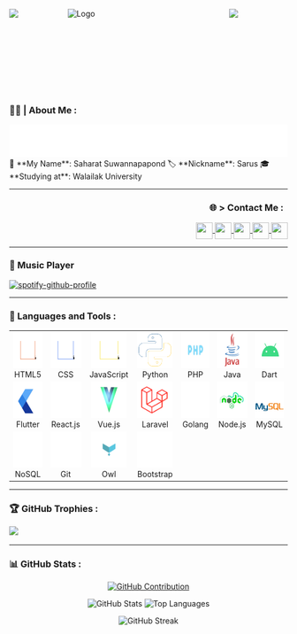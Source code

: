 ![Logo](supun-new.png)
<img align="left" src="https://user-images.githubusercontent.com/65187002/144930161-2f783401-8d27-4fdf-a2f7-cc0ba32f1f1f.gif" width="21%">
<img align="right" src="https://user-images.githubusercontent.com/65187002/144930161-2f783401-8d27-4fdf-a2f7-cc0ba32f1f1f.gif" width="21%">

<br>
<br>
<br>
<br>
<br>
<br>
<br>

### 🧑‍💼 | About Me :

<img src="svg/about_me.svg">

<div align="left">
    👤 **My Name**: Saharat Suwannapapond  
    🏷️ **Nickname**: Sarus  
    🎓 **Studying at**: Walailak University  
</div>

<hr>

<h3 align="right"> 🌐 > Contact Me : &nbsp;</h3>
<div align="right"> 
    <a href="https://facebook.com/saharat.suwannapapond.7" target="blank">
        <img align="center" src="https://upload.wikimedia.org/wikipedia/commons/6/6c/Facebook_Logo_2023.png" height="30" width="30" />
    </a>
    <a href="https://instagram.com/sr_sarus" target="blank">
        <img align="center" src="https://upload.wikimedia.org/wikipedia/commons/thumb/a/a5/Instagram_icon.png/2048px-Instagram_icon.png"  height="30" width="30" />
    </a>
    <a href="https://x.com/suwannapapond" target="blank">
        <img align="center" src="https://freepnglogo.com/images/all_img/1691832581twitter-x-icon-png.png"  height="30" width="30" />
    </a>
    <a href="https://linkedin.com/in/saharat-sarus/" target="blank">
        <img align="center" src="https://cdn1.iconfinder.com/data/icons/logotypes/32/circle-linkedin-512.png" height="30" width="30" />
    </a>
    <a href="https://discord.gg/sss" target="blank">
        <img align="center" src="https://static-00.iconduck.com/assets.00/discord-icon-2048x2048-o5mluhz2.png" height="30" width="30" />
    </a>
</div>

<hr>

### 🎵 Music Player

[![spotify-github-profile](https://spotify-github-profile.kittinanx.com/api/view?uid=3162bevrpy6bzu2uy5e2tw6jidem&cover_image=true&theme=default&show_offline=false&background_color=121212&interchange=false)](https://github.com/kittinan/spotify-github-profile)

---

### :memo: Languages and Tools :

<table align="center">
   <tr>
      <td align="center" width="96"><a href="https://www.w3schools.com/html/"><img src="icon/html-icon.svg" alt="icon" width="65" height="65" /></a>
         <br>HTML5
      </td>
      <td align="center" width="96"><a href="https://www.w3schools.com/css/"><img src="icon/css-icon.svg" alt="icon" width="65" height="65" /></a>
         <br>CSS
      </td>
      <td align="center" width="96"><a href="https://www.w3schools.com/js/"><img src="icon/js-icon.svg" alt="icon" width="65" height="65" /></a>
         <br>JavaScript
      </td>
      <td align="center" width="96"><a href="https://www.python.org/"><img src="icon/python-icon.svg" alt="icon" width="65" height="65" /></a>
         <br>Python
      </td>
      <td align="center" width="96"><a href="https://www.w3schools.com/php/"><img src="icon/php1.gif" alt="icon" width="65" height="65" /></a>
         <br>PHP
      </td>
      <td align="center" width="96"><a href="https://www.java.com/en/"><img src="icon/java1.gif" alt="icon" width="65" height="65" /></a>
         <br>Java
      </td>
      <td align="center" width="96"><a href="https://dart.dev/"><img src="icon/dart_android.gif" alt="icon" width="65" height="65" /></a>
         <br>Dart
      </td>
   </tr>
   <tr>
      <td align="center" width="96"><a href="https://flutter.dev/"><img src="icon/flutter.gif" alt="icon" width="65" height="65" /></a>
         <br>Flutter
      </td>
      <td align="center" width="96"><a href="https://react.dev/"><img src="icon/react.gif" alt="icon" width="65" height="65" /></a>
         <br>React.js
      </td>
      <td align="center" width="96"><a href="https://vuejs.org/"><img src="icon/vue.gif" alt="icon" width="65" height="65" /></a>
         <br>Vue.js
      </td>
      <td align="center" width="96"><a href="https://laravel.com/"><img src="icon/laravel.gif" alt="icon" width="65" height="65" /></a>
         <br>Laravel
      </td>
      <td align="center" width="96"><a href="https://go.dev/"><img src="icon/go.gif" alt="icon" width="65" height="65" /></a>
         <br>Golang
      </td>
      <td align="center" width="96"><a href="https://nodejs.org/en"><img src="icon/node1.gif" alt="icon" width="65" height="65" /></a>
         <br>Node.js
      </td>
      <td align="center" width="96"><a href="https://www.w3schools.com/sql/"><img src="icon/mysql.gif" alt="icon" width="65" height="65" /></a>
         <br>MySQL
      </td>
   </tr>
   <tr>
      <td align="center" width="96"><a href="https://www.mongodb.com/nosql-explained"><img src="icon/mongodb.gif" alt="icon" width="65" height="65" /></a>
         <br>NoSQL
      </td>
      <td align="center" width="96"><a href="https://git-scm.com/"><img src="icon/git.gif" alt="icon" width="65" height="65" /></a>
         <br>Git
      </td>
      <td align="center" width="96"><a href="https://owlcarousel2.github.io/OwlCarousel2/"><img src="icon/owl.gif" alt="icon" width="65" height="65" /></a>
         <br>Owl
      </td>
      <td align="center" width="96"><a href="https://getbootstrap.com/"><img src="icon/B1.gif" alt="icon" width="65" height="65" /></a>
         <br>Bootstrap
      </td>
   </tr>
</table>

---

### 🏆 GitHub Trophies :

![](https://github-profile-trophy.vercel.app/?username=sarus1997&theme=radical&no-frame=false&no-bg=false&margin-w=4)

---

### 📊 GitHub Stats :

<p align="center">
  <a href="https://github.com/sarus1997">
    <img height="215em" src="https://github-profile-summary-cards.vercel.app/api/cards/profile-details?username=Sarus1997&theme=radical" alt="GitHub Contribution"/>
  </a>
</p>

<p align="center">
  <img height="180em" src="https://github-readme-stats.vercel.app/api?username=sarus1997&theme=dark&hide_border=false&include_all_commits=true&count_private=true" alt="GitHub Stats"/>
  <img height="180em" src="https://github-readme-stats.vercel.app/api/top-langs/?username=sarus1997&theme=dark&hide_border=false&include_all_commits=true&count_private=true&layout=compact" alt="Top Languages"/>
</p>

<p align="center">
  <img height="170em" src="https://github-readme-streak-stats.herokuapp.com/?user=sarus1997&theme=dark&hide_border=false" alt="GitHub Streak"/>
</p>
